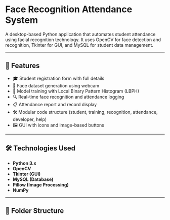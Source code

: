 # Face Recognition Attendance System

A desktop-based Python application that automates student attendance using facial recognition technology. It uses OpenCV for face detection and recognition, Tkinter for GUI, and MySQL for student data management.

---

## 🚀 Features

- 🎓 Student registration form with full details
- 📸 Face dataset generation using webcam
- 🧠 Model training with Local Binary Pattern Histogram (LBPH)
- 🔍 Real-time face recognition and attendance logging
- 📋 Attendance report and record display
- 🛠️ Modular code structure (student, training, recognition, attendance, developer, help)
- 🖼️ GUI with icons and image-based buttons

---

## 🛠 Technologies Used

- **Python 3.x**
- **OpenCV**
- **Tkinter (GUI)**
- **MySQL (Database)**
- **Pillow (Image Processing)**
- **NumPy**

---

## 💾 Folder Structure

